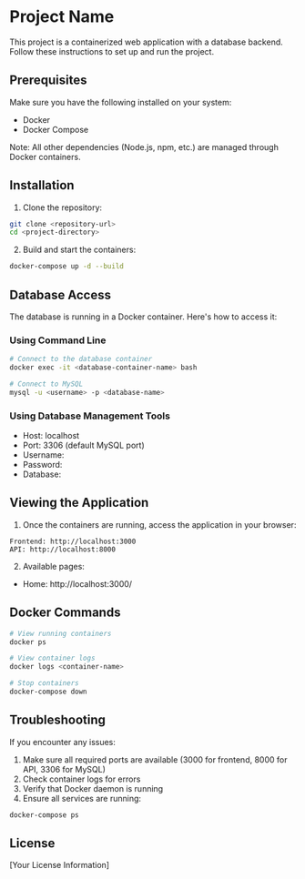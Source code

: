 # Project Name

This project is a containerized web application with a database backend. Follow these instructions to set up and run the project.

## Prerequisites

Make sure you have the following installed on your system:

-   Docker
-   Docker Compose

Note: All other dependencies (Node.js, npm, etc.) are managed through Docker containers.

## Installation

1. Clone the repository:

```bash
git clone <repository-url>
cd <project-directory>
```

2. Build and start the containers:

```bash
docker-compose up -d --build
```

## Database Access

The database is running in a Docker container. Here's how to access it:

### Using Command Line

```bash
# Connect to the database container
docker exec -it <database-container-name> bash

# Connect to MySQL
mysql -u <username> -p <database-name>
```

### Using Database Management Tools

-   Host: localhost
-   Port: 3306 (default MySQL port)
-   Username: <username>
-   Password: <password>
-   Database: <database-name>

## Viewing the Application

1. Once the containers are running, access the application in your browser:

```
Frontend: http://localhost:3000
API: http://localhost:8000
```

2. Available pages:

-   Home: http://localhost:3000/

## Docker Commands

```bash
# View running containers
docker ps

# View container logs
docker logs <container-name>

# Stop containers
docker-compose down
```

## Troubleshooting

If you encounter any issues:

1. Make sure all required ports are available (3000 for frontend, 8000 for API, 3306 for MySQL)
2. Check container logs for errors
3. Verify that Docker daemon is running
4. Ensure all services are running:

```bash
docker-compose ps
```

## License

[Your License Information]
